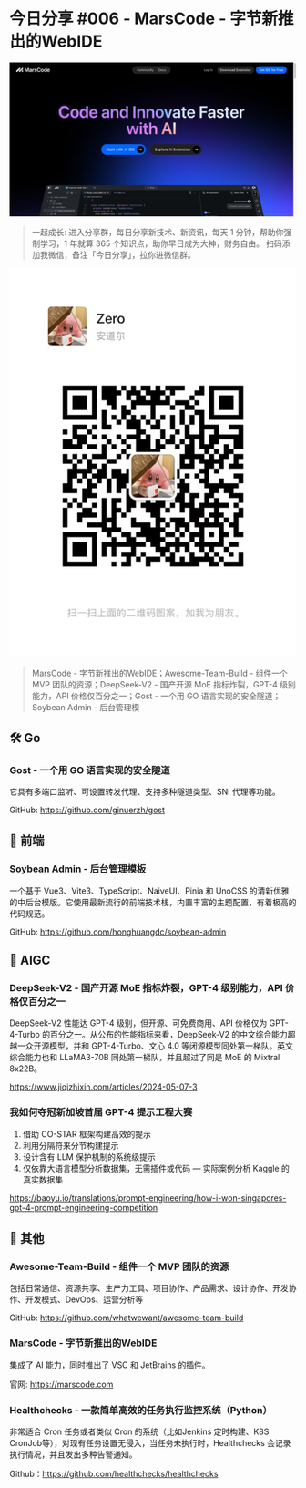 # 今日分享 #006 - MarsCode - 字节新推出的WebIDE

![](./images/2024.05.07_marscode.png)

> 一起成长: 进入分享群，每日分享新技术、新资讯，每天 1 分钟，帮助你强制学习，1 年就算 365 个知识点，助你早日成为大神，财务自由。
扫码添加我微信，备注「今日分享」，拉你进微信群。

![](./images/WeChat-QRCode.png)

> MarsCode - 字节新推出的WebIDE；Awesome-Team-Build - 组件一个 MVP 团队的资源；DeepSeek-V2 - 国产开源 MoE 指标炸裂，GPT-4 级别能力，API 价格仅百分之一；Gost - 一个用 GO 语言实现的安全隧道；Soybean Admin - 后台管理模

## 🛠 Go

### Gost - 一个用 GO 语言实现的安全隧道

它具有多端口监听、可设置转发代理、支持多种隧道类型、SNI 代理等功能。

GitHub: https://github.com/ginuerzh/gost

## 📘 前端

### Soybean Admin - 后台管理模板

一个基于 Vue3、Vite3、TypeScript、NaiveUI、Pinia 和 UnoCSS 的清新优雅的中后台模版。它使用最新流行的前端技术栈，内置丰富的主题配置，有着极高的代码规范。

GitHub: https://github.com/honghuangdc/soybean-admin

## 🤖 AIGC

### DeepSeek-V2 - 国产开源 MoE 指标炸裂，GPT-4 级别能力，API 价格仅百分之一

DeepSeek-V2 性能达 GPT-4 级别，但开源、可免费商用、API 价格仅为 GPT-4-Turbo 的百分之一。从公布的性能指标来看，DeepSeek-V2 的中文综合能力超越一众开源模型，并和 GPT-4-Turbo、文心 4.0 等闭源模型同处第一梯队。英文综合能力也和 LLaMA3-70B 同处第一梯队，并且超过了同是 MoE 的 Mixtral 8x22B。

https://www.jiqizhixin.com/articles/2024-05-07-3

### 我如何夺冠新加坡首届 GPT-4 提示工程大赛

1. 借助 CO-STAR 框架构建高效的提示
2. 利用分隔符来分节构建提示
3. 设计含有 LLM 保护机制的系统级提示
4. 仅依靠大语言模型分析数据集，无需插件或代码  — 实际案例分析 Kaggle 的真实数据集

https://baoyu.io/translations/prompt-engineering/how-i-won-singapores-gpt-4-prompt-engineering-competition

## 🚀 其他

### Awesome-Team-Build - 组件一个 MVP 团队的资源

包括日常通信、资源共享、生产力工具、项目协作、产品需求、设计协作、开发协作、开发模式、DevOps、运营分析等

GitHub: https://github.com/whatwewant/awesome-team-build

### MarsCode - 字节新推出的WebIDE

集成了 AI 能力，同时推出了 VSC 和 JetBrains 的插件。

官网: https://marscode.com

### Healthchecks - 一款简单高效的任务执行监控系统（Python）

非常适合 Cron 任务或者类似 Cron 的系统（比如Jenkins 定时构建、K8S CronJob等），对现有任务设置无侵入，当任务未执行时，Healthchecks 会记录执行情况，并且发出多种告警通知。

Github：https://github.com/healthchecks/healthchecks

